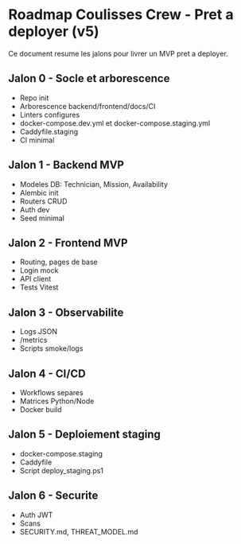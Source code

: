 # Roadmap Coulisses Crew - Pret a deployer (v5)

Ce document resume les jalons pour livrer un MVP pret a deployer.

## Jalon 0 - Socle et arborescence
- Repo init
- Arborescence backend/frontend/docs/CI
- Linters configures
- docker-compose.dev.yml et docker-compose.staging.yml
- Caddyfile.staging
- CI minimal

## Jalon 1 - Backend MVP
- Modeles DB: Technician, Mission, Availability
- Alembic init
- Routers CRUD
- Auth dev
- Seed minimal

## Jalon 2 - Frontend MVP
- Routing, pages de base
- Login mock
- API client
- Tests Vitest

## Jalon 3 - Observabilite
- Logs JSON
- /metrics
- Scripts smoke/logs

## Jalon 4 - CI/CD
- Workflows separes
- Matrices Python/Node
- Docker build

## Jalon 5 - Deploiement staging
- docker-compose.staging
- Caddyfile
- Script deploy_staging.ps1

## Jalon 6 - Securite
- Auth JWT
- Scans
- SECURITY.md, THREAT_MODEL.md
